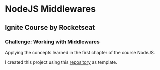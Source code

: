 # NodeJS Middlewares

## Ignite Course by Rocketseat

### Challenge: Working with Middlewares

Applying the concepts learned in the first chapter of the course NodeJS.

I created this project using this [repository](https://github.com/rocketseat-education/ignite-template-trabalhando-com-middlewares) as template.
